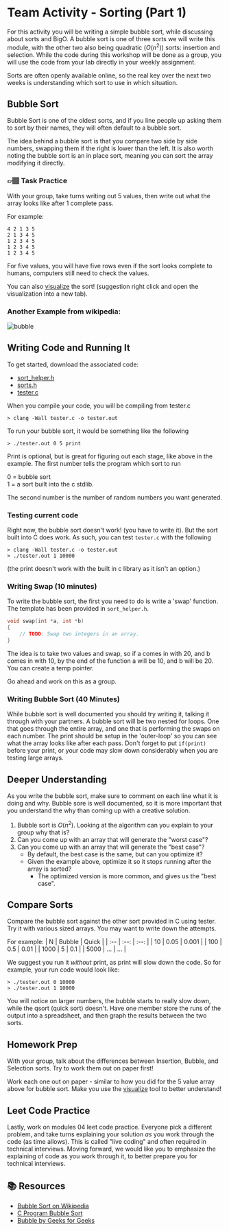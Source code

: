 # Team Activity - Sorting (Part 1)


For this activity you will be writing a simple bubble sort, while discussing about sorts and BigO. A bubble sort is one of three sorts we will write this module, with the other two also being quadratic ($O(n^2)$) sorts: insertion and selection.  While the code during this workshop will be done as a group, you will use the code from your lab directly in your weekly assignment. 

Sorts are often openly available online, so the real key over the next two weeks is understanding which sort to use in which situation.

## Bubble Sort
Bubble Sort is one of the oldest sorts, and if you line people up asking them to sort by their names, they will often default to a bubble sort. 

The idea behind a bubble sort is that you compare two side by side numbers, swapping them if the right is lower than the left. It is also worth noting the bubble sort is an in place sort, meaning you can sort the array modifying it directly. 

### 👉🏽 **Task**  Practice
With your group, take turns writing out 5 values, then write out what the array looks like after 1 complete pass. 

For example:
```text
4 2 1 3 5
2 1 3 4 5
1 2 3 4 5
1 2 3 4 5
1 2 3 4 5
```

For five values, you will have five rows even if the sort looks complete to humans, computers still need to check the values. 


You can also [visualize] the sort! (suggestion right click and open the visualization into a new tab).

### Another Example from wikipedia:

![bubble]



## Writing Code and Running It
To get started, download the associated code:

* [sort_helper.h](sort_helper.h)
* [sorts.h](sorts.h)
* [tester.c](tester.c) 

When you compile your code, you will be compiling from tester.c

```console
> clang -Wall tester.c -o tester.out
```

To run your bubble sort, it would be something like the following
```text
> ./tester.out 0 5 print
```
Print is optional, but is great for figuring out each stage, like above in the example. The first number tells the program which sort to run  
     
0 = bubble sort  
1 = a sort built into the c stdlib. 

The second number is the number of random numbers you want generated.

### Testing current code
Right now, the bubble sort doesn't work! (you have to write it). But the sort built into C does work. As such, you can test  `tester.c` with the following

```text
> clang -Wall tester.c -o tester.out
> ./tester.out 1 10000
```
(the print doesn't work with the built in c library as it isn't an option.)

### Writing Swap (10 minutes)
To write the bubble sort, the first you need to do is write a 'swap' function.  The template has been provided in `sort_helper.h`.

```c
void swap(int *a, int *b)
{
    // TODO: Swap two integers in an array.
}
```

The idea is to take two values and swap, so if a comes in with 20, and b comes in with 10, by the end of the function a will be 10, and b will be 20. You can create a temp pointer. 

Go ahead and work on this as a group. 

### Writing Bubble Sort (40 Minutes)
While bubble sort is well documented you should try writing it, talking it through with your partners. A bubble sort will be two nested for loops. One that goes through the entire array, and one that is performing the swaps on each number. The print should be setup in the 'outer-loop' so you can see what the array looks like after each pass. Don't forget to put `if(print)` before your print, or your code may slow down considerably when you are testing large arrays. 



## Deeper Understanding
As you write the bubble sort, make sure to comment on each line what it is doing and why. Bubble sore is well documented, so it is more important that you understand the why than coming up with a creative solution. 

1. Bubble sort is $O(n^2)$. Looking at the algorithm can you explain to your group why that is?
2. Can you come up with an array that will generate the "worst case"? 
3. Can you come up with an array that will generate the "best case"?
   * By default, the best case is the same, but can you optimize it?
   * Given the example above, optimize it so it stops running after the array is sorted? 
     * The optimized version is more common, and gives us the "best case".


## Compare Sorts
Compare the bubble sort against the other sort provided in C using tester. Try it with various sized arrays. You may want to write down the attempts. 


For example:
| N | Bubble |  Quick |
| :-- | :--: | :--: |
| 10 | 0.05 | 0.001 |
| 100 | 0.5 | 0.01 |
| 1000 | 5 |  0.1 |
| 5000 | ... | ... |

We suggest you run it *without* print, as print will slow down the code. So for example, your run code would look like:

```text
> ./tester.out 0 10000
> ./tester.out 1 10000
```

You will notice on larger numbers, the bubble starts to really slow down, while the qsort (quick sort) doesn't.  Have one member store the runs of the output into a spreadsheet, and then graph the results between the two sorts. 

## Homework Prep
With your group, talk about the differences between Insertion, Bubble, and Selection sorts. Try to work them out on paper first!

Work each one out on paper - similar to how you did for the 5 value array above for bubble sort. Make you use the [visualize] tool to better understand!


## Leet Code Practice

Lastly, work on modules 04 leet code practice. Everyone pick a different problem, and take turns explaining your solution *as* you work through the code (as time allows). This is called "live coding" and often required in technical interviews. Moving forward, we would like you to emphasize the explaining of code as you work through it, to better prepare you for technical interviews.


## 📚 Resources
* [Bubble Sort on Wikipedia](https://en.wikipedia.org/wiki/Bubble_sort)
* [C Program Bubble Sort](https://www.geeksforgeeks.org/c-program-for-bubble-sort/)
* [Bubble by Geeks for Geeks](https://www.geeksforgeeks.org/bubble-sort/)



[bubble]: https://upload.wikimedia.org/wikipedia/commons/c/c8/Bubble-sort-example-300px.gif
[visualize]: https://www.hackerearth.com/practice/algorithms/sorting/bubble-sort/visualize/